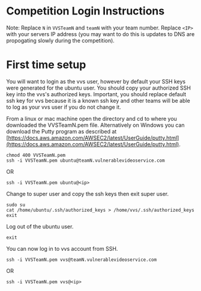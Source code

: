 # Competition Login Instructions

Note: Replace `N` in `VVSTeamN` and `teamN` with your team number. Replace `<IP>` with your servers IP address (you may want to do this is updates to DNS are propogating slowly during the competition).

# First time setup

You will want to login as the vvs user, however by default your SSH keys were generated for the ubuntu user. You should copy your authorized SSH key into the vvs's authorized keys. Important, you should replace default ssh key for vvs because it is a known ssh key and other teams will be able to log as your vvs user if you do not change it.

From a linux or mac machine open the directory and cd to where you downloaded the VVSTeamN.pem file. Alternatively on Windows you can download the Putty program as described at [https://docs.aws.amazon.com/AWSEC2/latest/UserGuide/putty.html](https://docs.aws.amazon.com/AWSEC2/latest/UserGuide/putty.html).

    chmod 400 VVSTeamN.pem
    ssh -i VVSTeamN.pem ubuntu@teamN.vulnerablevideoservice.com
    
OR

    ssh -i VVSTeamN.pem ubuntu@<ip>

Change to super user and copy the ssh keys then exit super user. 

    sudo su
    cat /home/ubuntu/.ssh/authorized_keys > /home/vvs/.ssh/authorized_keys
    exit

Log out of the ubuntu user.

    exit

You can now log in to vvs account from SSH.

    ssh -i VVSTeamN.pem vvs@teamN.vulnerablevideoservice.com
    
OR

    ssh -i VVSTeamN.pem vvs@<ip>
